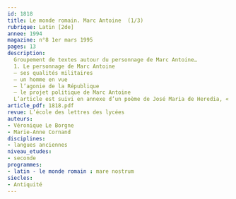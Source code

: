```yaml
---
id: 1818
title: Le monde romain. Marc Antoine  (1/3)
rubrique: Latin [2de]
annee: 1994
magazine: n°8 1er mars 1995
pages: 13
description: 
  Groupement de textes autour du personnage de Marc Antoine…
  1. Le personnage de Marc Antoine
  – ses qualités militaires
  – un homme en vue
  – l’agonie de la République
  – le projet politique de Marc Antoine
  L’article est suivi en annexe d’un poème de José Maria de Heredia, « Soir de bataille » (« Les Trophées »), d’une chronologie de la vie de Marc Antoine et d’une bibliographie.
article_pdf: 1818.pdf
revue: L’école des lettres des lycées
auteurs:
- Véronique Le Borgne
- Marie-Anne Cornand
disciplines:
- langues anciennes
niveau_etudes:
- seconde
programmes:
- latin - le monde romain : mare nostrum
siecles:
- Antiquité
---
```

